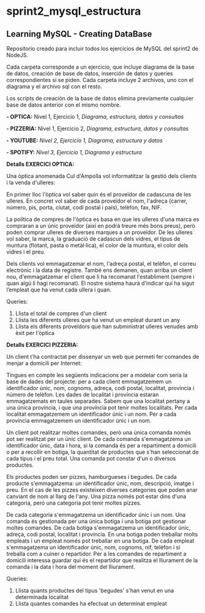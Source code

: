 # sprint2_mysql_estructura

## Learning MySQL - Creating DataBase

Repositorio creado para incluir todos los ejercicios de MySQL del sprint2 de NodeJS.

Cada carpeta corresponde a un ejercicio, que incluye diagrama de la base de datos, creación de base de datos, inserción de datos y queries correspondientes si se piden.
Cada carpeta incluye 2 archivos, uno con el diagrama y el archivo sql con el resto.

Los scripts de creación de la base de datos elimina previamente cualquier base de datos anterior con el mismo nombre.

**- OPTICA:**
Nivel 1, Ejercicio 1,
_Diagrama, estructura, datos y consultas_

**- PIZZERIA:**
Nivel 1, Ejercicio 2,
_Diagrama, estructura, datos y consultas_

**- YOUTUBE:**
_Nivel 2, Ejercicio 1,
Diagrama, estructura y datos_

**- SPOTIFY:**
_Nivel 3, Ejercicio 1,
Diagrama y estructura_

**Detalls EXERCICI OPTICA:**

Una òptica anomenada Cul d'Ampolla vol informatitzar la gestió dels clients i la venda d'ulleres:

En primer lloc l'òptica vol saber quin és el proveïdor de cadascuna de les ulleres. En concret vol saber de cada proveïdor el nom, l'adreça (carrer, número, pis, porta, ciutat, codi postal i país), telèfon, fax, NIF.

La política de compres de l'òptica es basa en que les ulleres d'una marca es compraran a un únic proveïdor (així en podrà treure més bons preus), però poden comprar ulleres de diverses marques a un proveïdor. De les ulleres vol saber, la marca, la graduació de cadascun dels vidres, el tipus de muntura (flotant, pasta o metàl·lica), el color de la muntura, el color dels vidres i el preu.

Dels clients vol emmagatzemar el nom, l'adreça postal, el telèfon, el correu electrònic i la data de registre. També ens demanen, quan arriba un client nou, d'emmagatzemar el client que li ha recomanat l'establiment (sempre i quan algú li hagi recomanat). El nostre sistema haurà d’indicar qui ha sigut l’empleat que ha venut cada ullera i quan.

Queries:

1. Llista el total de compres d'un client
2. Llista les diferents ulleres que ha venut un empleat durant un any
3. Llista els diferents proveïdors que han subministrat ulleres venudes amb èxit per l'òptica

**Detalls EXERCICI PIZZERIA:**

Un client t’ha contractat per dissenyar un web que permeti fer comandes de menjar a domicili per Internet:

Tingues en compte les següents indicacions per a modelar com seria la base de dades del projecte: per a cada client emmagatzemem un identificador únic, nom, cognoms, adreça, codi postal, localitat, província i número de telèfon. Les dades de localitat i província estaran emmagatzemats en taules separades. Sabem que una localitat pertany a una única província, i que una província pot tenir moltes localitats. Per cada localitat emmagatzemem un identificador únic i un nom. Per a cada província emmagatzemem un identificador únic i un nom.

Un client pot realitzar moltes comandes, però una única comanda només pot ser realitzat per un únic client. De cada comanda s'emmagatzema un identificador únic, data i hora, si la comanda és per a repartiment a domicili o per a recollir en botiga, la quantitat de productes que s'han seleccionat de cada tipus i el preu total. Una comanda pot constar d'un o diversos productes.

Els productes poden ser pizzes, hamburgueses i begudes. De cada producte s'emmagatzema: un identificador únic, nom, descripció, imatge i preu. En el cas de les pizzes existeixen diverses categories que poden anar canviant de nom al llarg de l'any. Una pizza només pot estar dins d'una categoria, però una categoria pot tenir moltes pizzes.

De cada categoria s'emmagatzema un identificador únic i un nom. Una comanda és gestionada per una única botiga i una botiga pot gestionar moltes comandes. De cada botiga s'emmagatzema un identificador únic, adreça, codi postal, localitat i província. En una botiga poden treballar molts empleats i un empleat només pot treballar en una botiga. De cada empleat s'emmagatzema un identificador únic, nom, cognoms, nif, telèfon i si treballa com a cuiner o repartidor. Per a les comandes de repartiment a domicili interessa guardar qui és el repartidor que realitza el lliurament de la comanda i la data i hora del moment del lliurament.

Queries:

1. Llista quants productes del tipus 'begudes' s'han venut en una determinada localitat
2. Llista quantes comandes ha efectuat un determinat empleat

